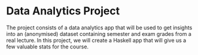 # Data Analytics Project
  The project consists of a data analytics app that will be used to get insights into an (anonymised) dataset containing semester and exam grades
from a real lecture. In this project, we will create a Haskell app that will give us a few valuable stats for the course. 
